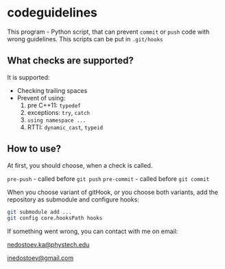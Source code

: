 # codeguidelines

This program - Python script, that can prevent `commit` or `push` code with wrong guidelines. This scripts can be put in `.git/hooks`

## What checks are supported?
It is supported:
* Checking trailing spaces
* Prevent of using:
    1. pre C++11: `typedef`
    2. exceptions: `try`, `catch`
    3. `using namespace ...`
    4. RTTI: `dynamic_cast`, `typeid`

## How to use?
At first, you should choose, when a check is called.

`pre-push` - called before `git push`
`pre-commit` - called before `git commit`

When you choose variant of gitHook, or you choose both variants, add the repository as submodule and configure hooks:
```bash
git submodule add ...
git config core.hooksPath hooks
```

If something went wrong, you can contact with me on email:
 
nedostoev.ka@phystech.edu

inedostoev@gmail.com

